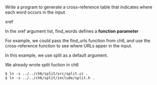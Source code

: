 

Write a program to generate a cross-reference table
that indicates where each word occurs in the input.

xref

In the xref argument list,
find_words defines a **function parameter**

For example,
we could pass the find_urls function from ch6,
and use the cross-reference function to see where URLs apper in the input.

In this example,
we use split as a default argument.

We already wrote split fuction in ch6

    $ ln -s ../../ch6/split/src/split.cc .
    $ ln -s ../../ch6/split/include/split.h .


